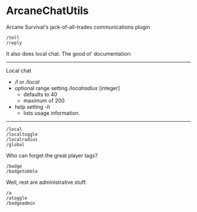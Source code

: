 # ArcaneChatUtils
Arcane Survival's jack-of-all-trades communications plugin

```
/tell
/reply
```

It also does local chat.  The good ol' documentation:

***

Local chat
* <i>/l</i> or <i>/local</i>
* optional range setting <i>/localradius</i> [integer]
  * defaults to 40
  * maximum of 200
* help setting <i>-h</i>
  * lists usage information.

***

```
/local
/localtoggle
/localradius
/global
```

Who can forget the great player tags?

```
/badge
/badgetobble
```


Well, rest are administrative stuff.

```
/a
/atoggle
/badgeadmin
```
